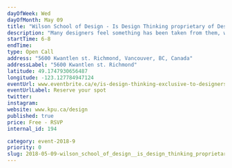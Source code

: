 ```yaml
---
dayOfWeek: Wed
dayOfMonth: May 09
title: "Wilson School of Design - Is Design Thinking proprietary of Designers?"
description: "Many designers feel something has been taken from them, when professionals outside the design field talk and teach Design Thinking. But should they really? This talk would encourage the audience to participate in a conversation, where the conventional idea of Design will be challenged, and a wider understanding of the future role of designers in a complex and digital world will be explored. https://www.facebook.com/events/168064487231005/"
startTime: 6-8
endTime: 
type: Open Call
address: "5600 Kwantlen st. Richmond, Vancouver, BC, Canada"
addressLabel: "5600 Kwantlen st. Richmond"
latitude: 49.1747930656487
longitude: -123.127784947124
eventUrl: www.eventbrite.ca/e/is-design-thinking-exclusive-to-designers-tickets-45121518677
eventUrlLabel: Reserve your spot
twitter: 
instagram: 
website: www.kpu.ca/design
published: true
price: Free - RSVP
internal_id: 194

category: event-2018-9
priority: 0
slug: 2018-05-09-wilson_school_of_design__is_design_thinking_proprietary_of_designers
---
```

